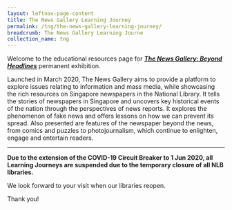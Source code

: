 ```yaml
---
layout: leftnav-page-content
title: The News Gallery Learning Journey
permalink: /tng/the-news-gallery-learning-journey/
breadcrumb: The News Gallery Learning Journe
collection_name: tng
---
```


Welcome to the educational resources page for [***The News Gallery: Beyond Headlines***](https://exhibitions.nlb.gov.sg/exhibitions/current-exhibitions/newsgallery) permanent exhibition. 

Launched in March 2020, The News Gallery aims to provide a platform to explore issues relating to information and mass media, while showcasing the rich resources on Singapore newspapers in the National Library. It tells the stories of newspapers in Singapore and uncovers key historical events of the nation through the perspectives of news reports. It explores the phenomenon of fake news and offers lessons on how we can prevent its spread. Also presented are features of the newspaper beyond the news, from comics and puzzles to photojournalism, which continue to enlighten, engage and entertain readers. 

<hr>

**Due to the extension of the COVID-19 Circuit Breaker to 1 Jun 2020, all Learning Journeys are suspended due to the temporary closure of all NLB libraries.** 

We look forward to your visit when our libraries reopen. 

Thank you!